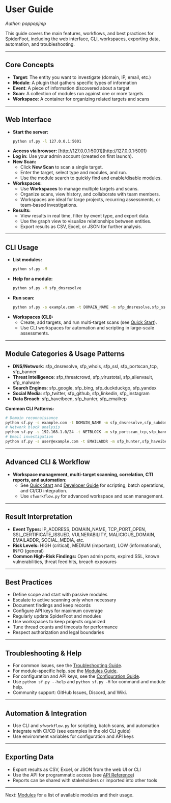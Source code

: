 # User Guide

*Author: poppopjmp*

This guide covers the main features, workflows, and best practices for SpiderFoot, including the web interface, CLI, workspaces, exporting data, automation, and troubleshooting.

---

## Core Concepts

- **Target**: The entity you want to investigate (domain, IP, email, etc.)
- **Module**: A plugin that gathers specific types of information
- **Event**: A piece of information discovered about a target
- **Scan**: A collection of modules run against one or more targets
- **Workspace**: A container for organizing related targets and scans

---

## Web Interface

- **Start the server:**
  ```sh
  python sf.py -l 127.0.0.1:5001
  ```
- **Access via browser:** [http://127.0.0.1:5001](http://127.0.0.1:5001)
- **Log in:** Use your admin account (created on first launch).
- **New Scan:**
  - Click **New Scan** to scan a single target.
  - Enter the target, select type and modules, and run.
  - Use the module search to quickly find and enable/disable modules.
- **Workspaces:**
  - Use **Workspaces** to manage multiple targets and scans.
  - Organize scans, view history, and collaborate with team members.
  - Workspaces are ideal for large projects, recurring assessments, or team-based investigations.
- **Results:**
  - View results in real time, filter by event type, and export data.
  - Use the graph view to visualize relationships between entities.
  - Export results as CSV, Excel, or JSON for further analysis.

---

## CLI Usage

- **List modules:**
  ```sh
  python sf.py -M
  ```
- **Help for a module:**
  ```sh
  python sf.py -M sfp_dnsresolve
  ```
- **Run scan:**
  ```sh
  python sf.py -s example.com -t DOMAIN_NAME -m sfp_dnsresolve,sfp_ssl
  ```
- **Workspaces (CLI):**
  - Create, add targets, and run multi-target scans (see [Quick Start](quickstart.md)).
  - Use CLI workspaces for automation and scripting in large-scale assessments.

---

## Module Categories & Usage Patterns

- **DNS/Network**: sfp_dnsresolve, sfp_whois, sfp_ssl, sfp_portscan_tcp, sfp_banner
- **Threat Intelligence**: sfp_threatcrowd, sfp_virustotal, sfp_alienvault, sfp_malware
- **Search Engines**: sfp_google, sfp_bing, sfp_duckduckgo, sfp_yandex
- **Social Media**: sfp_twitter, sfp_github, sfp_linkedin, sfp_instagram
- **Data Breach**: sfp_haveibeen, sfp_hunter, sfp_emailrep

**Common CLI Patterns:**
```bash
# Domain reconnaissance
python sf.py -s example.com -t DOMAIN_NAME -m sfp_dnsresolve,sfp_subdomain_enum,sfp_ssl,sfp_whois,sfp_threatcrowd
# Network block analysis
python sf.py -s 192.168.1.0/24 -t NETBLOCK -m sfp_portscan_tcp,sfp_banner,sfp_ssl
# Email investigation
python sf.py -s user@example.com -t EMAILADDR -m sfp_hunter,sfp_haveibeen,sfp_emailrep
```

---

## Advanced CLI & Workflow

- **Workspace management, multi-target scanning, correlation, CTI reports, and automation:**
  - See [Quick Start](quickstart.md) and [Developer Guide](developer_guide.md) for scripting, batch operations, and CI/CD integration.
  - Use `sfworkflow.py` for advanced workspace and scan management.

---

## Result Interpretation

- **Event Types:** IP_ADDRESS, DOMAIN_NAME, TCP_PORT_OPEN, SSL_CERTIFICATE_ISSUED, VULNERABILITY, MALICIOUS_DOMAIN, EMAILADDR, SOCIAL_MEDIA, etc.
- **Risk Levels:** HIGH (critical), MEDIUM (important), LOW (informational), INFO (general)
- **Common High-Risk Findings:** Open admin ports, expired SSL, known vulnerabilities, threat feed hits, breach exposures

---

## Best Practices

- Define scope and start with passive modules
- Escalate to active scanning only when necessary
- Document findings and keep records
- Configure API keys for maximum coverage
- Regularly update SpiderFoot and modules
- Use workspaces to keep projects organized
- Tune thread counts and timeouts for performance
- Respect authorization and legal boundaries

---

## Troubleshooting & Help

- For common issues, see the [Troubleshooting Guide](troubleshooting.md).
- For module-specific help, see the [Modules Guide](modules.md).
- For configuration and API keys, see the [Configuration Guide](configuration.md).
- Use `python sf.py --help` and `python sf.py -M` for command and module help.
- Community support: GitHub Issues, Discord, and Wiki.

---

## Automation & Integration

- Use CLI and `sfworkflow.py` for scripting, batch scans, and automation
- Integrate with CI/CD (see examples in the old CLI guide)
- Use environment variables for configuration and API keys

---

## Exporting Data

- Export results as CSV, Excel, or JSON from the web UI or CLI
- Use the API for programmatic access (see [API Reference](api_reference.md))
- Reports can be shared with stakeholders or imported into other tools

---

Next: [Modules](modules.md) for a list of available modules and their usage.

